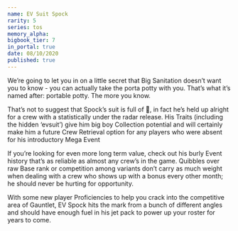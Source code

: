 ```yaml
---
name: EV Suit Spock
rarity: 5
series: tos
memory_alpha:
bigbook_tier: 7
in_portal: true
date: 08/10/2020
published: true
---
```


We’re going to let you in on a little secret that Big Sanitation doesn’t want you to know - you can actually take the porta potty with you. That’s what it’s named after: portable potty. The more you know.

That’s not to suggest that Spock’s suit is full of 💩, in fact he’s held up alright for a crew with a statistically under the radar release. His Traits (including the hidden ‘evsuit’) give him big boy Collection potential and will certainly make him a future Crew Retrieval option for any players who were absent for his introductory Mega Event

If you’re looking for even more long term value, check out his burly Event history that’s as reliable as almost any crew’s in the game. Quibbles over raw Base rank or competition among variants don’t carry as much weight when dealing with a crew who shows up with a bonus every other month; he should never be hurting for opportunity.

With some new player Proficiencies to help you crack into the competitive area of Gauntlet, EV Spock hits the mark from a bunch of different angles and should have enough fuel in his jet pack to power up your roster for years to come.
